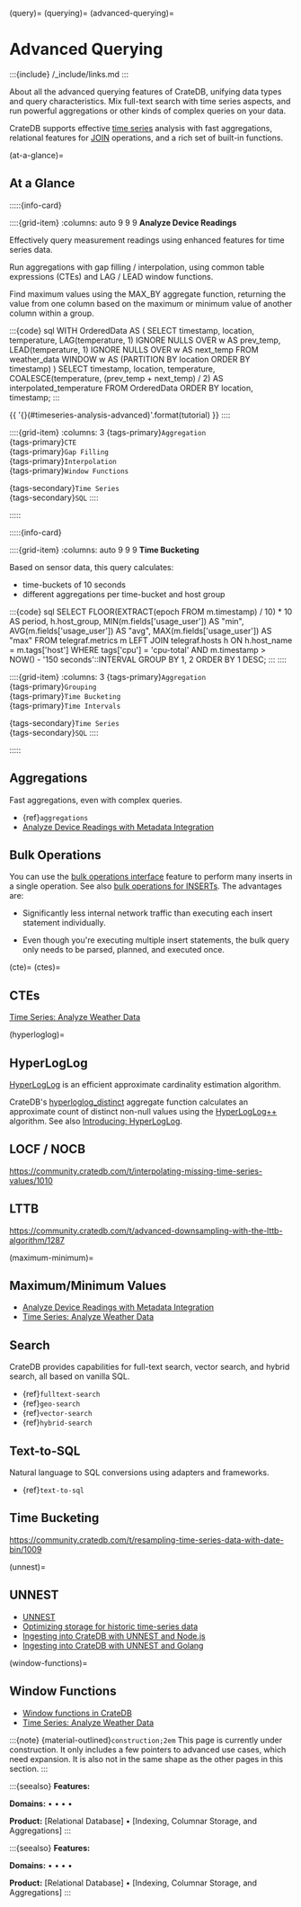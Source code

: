 (query)=
(querying)=
(advanced-querying)=
# Advanced Querying

:::{include} /_include/links.md
:::

About all the advanced querying features of CrateDB, unifying data types
and query characteristics. Mix full-text search with time series aspects,
and run powerful aggregations or other kinds of complex queries on your data.

CrateDB supports effective [time series](#timeseries) analysis with fast
aggregations, relational features for [JOIN](#join) operations, and a rich
set of built-in functions.


(at-a-glance)=
## At a Glance

:::::{info-card}

::::{grid-item}
:columns: auto 9 9 9
**Analyze Device Readings**

Effectively query measurement readings using enhanced features for time series data.

Run aggregations with gap filling / interpolation, using common
table expressions (CTEs) and LAG / LEAD window functions.

Find maximum values using the MAX_BY aggregate function, returning
the value from one column based on the maximum or minimum value of another
column within a group.

:::{code} sql
WITH OrderedData AS (
  SELECT timestamp,
    location,
    temperature,
    LAG(temperature, 1) IGNORE NULLS OVER w AS prev_temp,
    LEAD(temperature, 1) IGNORE NULLS OVER w AS next_temp
  FROM weather_data
  WINDOW w AS (PARTITION BY location ORDER BY timestamp)
)
SELECT
  timestamp,
  location,
  temperature,
  COALESCE(temperature, (prev_temp + next_temp) / 2)
    AS interpolated_temperature
FROM OrderedData
ORDER BY location, timestamp;
:::

{{ '{}(#timeseries-analysis-advanced)'.format(tutorial) }}
::::

::::{grid-item}
:columns: 3
{tags-primary}`Aggregation` \
{tags-primary}`CTE` \
{tags-primary}`Gap Filling` \
{tags-primary}`Interpolation` \
{tags-primary}`Window Functions`

{tags-secondary}`Time Series` \
{tags-secondary}`SQL`
::::

:::::


:::::{info-card}

::::{grid-item}
:columns: auto 9 9 9
**Time Bucketing**

Based on sensor data, this query calculates:
- time-buckets of 10 seconds
- different aggregations per time-bucket and host group

:::{code} sql
SELECT
  FLOOR(EXTRACT(epoch FROM m.timestamp) / 10) * 10 AS period,
  h.host_group,
  MIN(m.fields['usage_user']) AS "min",
  AVG(m.fields['usage_user']) AS "avg",
  MAX(m.fields['usage_user']) AS "max"
FROM telegraf.metrics m
LEFT JOIN telegraf.hosts h ON h.host_name = m.tags['host']
WHERE tags['cpu'] = 'cpu-total'
  AND m.timestamp > NOW() - '150 seconds'::INTERVAL
GROUP BY 1, 2
ORDER BY 1 DESC;
:::
::::

::::{grid-item}
:columns: 3
{tags-primary}`Aggregation` \
{tags-primary}`Grouping` \
{tags-primary}`Time Bucketing` \
{tags-primary}`Time Intervals`

{tags-secondary}`Time Series` \
{tags-secondary}`SQL`
::::

:::::


## Aggregations
Fast aggregations, even with complex queries.
- {ref}`aggregations`
- [Analyze Device Readings with Metadata Integration]

## Bulk Operations

You can use the [bulk operations interface] feature to perform many inserts in
a single operation. See also [bulk operations for INSERTs].
The advantages are:

- Significantly less internal network traffic than executing each insert
  statement individually.

- Even though you're executing multiple insert statements, the bulk query
  only needs to be parsed, planned, and executed once.


(cte)=
(ctes)=
## CTEs
[Time Series: Analyze Weather Data]


(hyperloglog)=
## HyperLogLog

[HyperLogLog] is an efficient approximate cardinality estimation algorithm.

CrateDB's [hyperloglog_distinct] aggregate function calculates an approximate
count of distinct non-null values using the [HyperLogLog++] algorithm.
See also [Introducing: HyperLogLog].


## LOCF / NOCB
https://community.cratedb.com/t/interpolating-missing-time-series-values/1010


## LTTB
https://community.cratedb.com/t/advanced-downsampling-with-the-lttb-algorithm/1287

(maximum-minimum)=
## Maximum/Minimum Values
- [Analyze Device Readings with Metadata Integration]
- [Time Series: Analyze Weather Data]

## Search
CrateDB provides capabilities for full-text search, vector search, and hybrid
search, all based on vanilla SQL.

- {ref}`fulltext-search`
- {ref}`geo-search`
- {ref}`vector-search`
- {ref}`hybrid-search`

## Text-to-SQL
Natural language to SQL conversions using adapters and frameworks.
- {ref}`text-to-sql`

## Time Bucketing
https://community.cratedb.com/t/resampling-time-series-data-with-date-bin/1009

(unnest)=
## UNNEST
- [UNNEST]
- [Optimizing storage for historic time-series data]
- [Ingesting into CrateDB with UNNEST and Node.js]
- [Ingesting into CrateDB with UNNEST and Golang]

(window-functions)=
## Window Functions
- [Window functions in CrateDB]
- [Time Series: Analyze Weather Data]



:::{note}
{material-outlined}`construction;2em` This page is currently under construction.
It only includes a few pointers to advanced use cases, which need expansion.
It is also not in the same shape as the other pages in this section.
:::


:::{seealso}
**Features:**
[](#relational)

**Domains:**
[](#metrics-store) •
[](#analytics) •
[](#industrial) •
[](#timeseries) •
[](#machine-learning)

**Product:**
[Relational Database] •
[Indexing, Columnar Storage, and Aggregations]
:::


:::{seealso}
**Features:**
[](#relational)

**Domains:**
[](#metrics-store) •
[](#analytics) •
[](#industrial) •
[](#timeseries) •
[](#machine-learning)

**Product:**
[Relational Database] •
[Indexing, Columnar Storage, and Aggregations]
:::


[Analyze Device Readings with Metadata Integration]: project:#timeseries-with-metadata
[bulk operations interface]: inv:crate-reference#http-bulk-ops
[bulk operations for INSERTs]: project:#inserts-bulk-operations
[HyperLogLog]: https://en.wikipedia.org/wiki/HyperLogLog
[HyperLogLog++]: https://research.google/pubs/hyperloglog-in-practice-algorithmic-engineering-of-a-state-of-the-art-cardinality-estimation-algorithm/
[hyperloglog_distinct]: inv:crate-reference#aggregation-hyperloglog-distinct
[Ingesting into CrateDB with UNNEST and Golang]: https://community.cratedb.com/t/connecting-to-cratedb-from-go/642#unnest-5
[Ingesting into CrateDB with UNNEST and Node.js]: https://community.cratedb.com/t/connecting-to-cratedb-with-node-js/751#ingesting-into-cratedb-with-unnest-3
[Introducing: HyperLogLog]: https://cratedb.com/blog/feature-focus-making-things-hyper-fast-fast
[Optimizing storage for historic time-series data]: https://community.cratedb.com/t/optimizing-storage-for-historic-time-series-data/762
[Time Series: Analyze Weather Data]: project:#timeseries-analysis-weather
[UNNEST]: project:#inserts-unnest
[Window functions in CrateDB]: https://community.cratedb.com/t/window-functions-in-cratedb/1398

